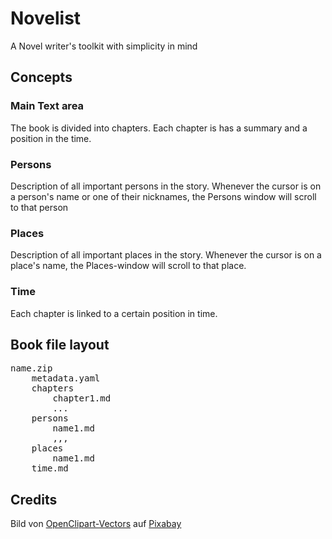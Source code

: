 # Novelist

A Novel writer's toolkit with simplicity in mind

## Concepts

### Main Text area

The book is divided into chapters. Each chapter is has a summary and a position in the time.

### Persons

Description of all important persons in the story. Whenever the cursor is on a person's name or one of their nicknames, the Persons window will scroll to that person

### Places

Description of all important places in the story. Whenever the cursor is on a place's name, the Places-window will scroll to that place.

### Time

Each chapter is linked to a certain position in time.


## Book file layout

<pre>
name.zip
    metadata.yaml
    chapters
        chapter1.md
        ...
    persons
        name1.md
        ,,, 
    places
        name1.md
    time.md    
</pre>    

## Credits
Bild von <a href="https://pixabay.com/de/users/openclipart-vectors-30363/?utm_source=link-attribution&amp;utm_medium=referral&amp;utm_campaign=image&amp;utm_content=156775">OpenClipart-Vectors</a> auf <a href="https://pixabay.com/de/?utm_source=link-attribution&amp;utm_medium=referral&amp;utm_campaign=image&amp;utm_content=156775">Pixabay</a>